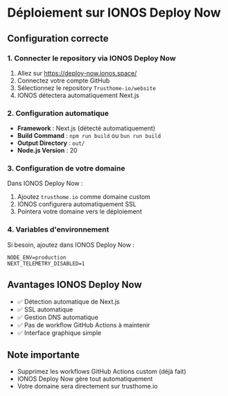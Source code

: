 # Déploiement sur IONOS Deploy Now

## Configuration correcte

### 1. Connecter le repository via IONOS Deploy Now
1. Allez sur https://deploy-now.ionos.space/
2. Connectez votre compte GitHub
3. Sélectionnez le repository `Trusthome-io/website`
4. IONOS détectera automatiquement Next.js

### 2. Configuration automatique
- **Framework** : Next.js (détecté automatiquement)
- **Build Command** : `npm run build` ou `bun run build`
- **Output Directory** : `out/`
- **Node.js Version** : 20

### 3. Configuration de votre domaine
Dans IONOS Deploy Now :
1. Ajoutez `trusthome.io` comme domaine custom
2. IONOS configurera automatiquement SSL
3. Pointera votre domaine vers le déploiement

### 4. Variables d'environnement
Si besoin, ajoutez dans IONOS Deploy Now :
```
NODE_ENV=production
NEXT_TELEMETRY_DISABLED=1
```

## Avantages IONOS Deploy Now
- ✅ Détection automatique de Next.js
- ✅ SSL automatique
- ✅ Gestion DNS automatique
- ✅ Pas de workflow GitHub Actions à maintenir
- ✅ Interface graphique simple

## Note importante
- Supprimez les workflows GitHub Actions custom (déjà fait)
- IONOS Deploy Now gère tout automatiquement
- Votre domaine sera directement sur trusthome.io